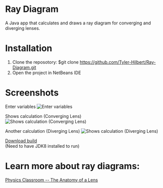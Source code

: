 # Ray Diagram
A Java app that calculates and draws a ray diagram for converging and diverging lenses.

# Installation
1. Clone the reposotory: $git clone https://github.com/Tyler-Hilbert/Ray-Diagram.git
2. Open the project in NetBeans IDE

# Screenshots
Enter variables
![Enter variables](https://raw.githubusercontent.com/Tyler-Hilbert/RefractionThroughLenses/master/doc/Screenshot1.jpg "Enter variables")

Shows calculation (Converging Lens)
![Shows calculation (Converging Lens)](https://raw.githubusercontent.com/Tyler-Hilbert/RefractionThroughLenses/master/doc/Screenshot2.jpg "Shows calculation (Converging Lens)")

Another calculation (Diverging Lens)
![Shows calculation (Diverging Lens)](https://raw.githubusercontent.com/Tyler-Hilbert/RefractionThroughLenses/master/doc/Screenshot3.jpg "Shows calculation (Diverging Lens)")   

[Download build](https://github.com/Tyler-Hilbert/Ray-Diagram/raw/master/dist/Ray-Diagram.jar)   
(Need to have JDK8 installed to run)  

# Learn more about ray diagrams:
[Physics Classroom -- The Anatomy of a Lens](http://www.physicsclassroom.com/class/refrn/Lesson-5/The-Anatomy-of-a-Lens)

